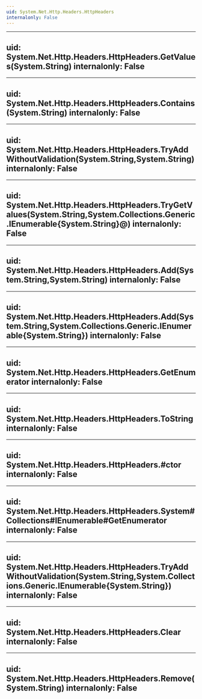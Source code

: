 ```yaml
---
uid: System.Net.Http.Headers.HttpHeaders
internalonly: False
---
```


---
uid: System.Net.Http.Headers.HttpHeaders.GetValues(System.String)
internalonly: False
---

---
uid: System.Net.Http.Headers.HttpHeaders.Contains(System.String)
internalonly: False
---

---
uid: System.Net.Http.Headers.HttpHeaders.TryAddWithoutValidation(System.String,System.String)
internalonly: False
---

---
uid: System.Net.Http.Headers.HttpHeaders.TryGetValues(System.String,System.Collections.Generic.IEnumerable{System.String}@)
internalonly: False
---

---
uid: System.Net.Http.Headers.HttpHeaders.Add(System.String,System.String)
internalonly: False
---

---
uid: System.Net.Http.Headers.HttpHeaders.Add(System.String,System.Collections.Generic.IEnumerable{System.String})
internalonly: False
---

---
uid: System.Net.Http.Headers.HttpHeaders.GetEnumerator
internalonly: False
---

---
uid: System.Net.Http.Headers.HttpHeaders.ToString
internalonly: False
---

---
uid: System.Net.Http.Headers.HttpHeaders.#ctor
internalonly: False
---

---
uid: System.Net.Http.Headers.HttpHeaders.System#Collections#IEnumerable#GetEnumerator
internalonly: False
---

---
uid: System.Net.Http.Headers.HttpHeaders.TryAddWithoutValidation(System.String,System.Collections.Generic.IEnumerable{System.String})
internalonly: False
---

---
uid: System.Net.Http.Headers.HttpHeaders.Clear
internalonly: False
---

---
uid: System.Net.Http.Headers.HttpHeaders.Remove(System.String)
internalonly: False
---
